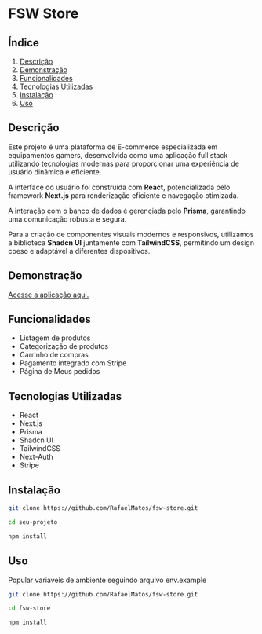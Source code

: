 # FSW Store

<!-- ![Logo do Projeto](link-para-logo.png) -->

## Índice
1. [Descrição](#descrição)
2. [Demonstração](#demonstração)
3. [Funcionalidades](#funcionalidades)
4. [Tecnologias Utilizadas](#tecnologias-utilizadas)
5. [Instalação](#instalação)
6. [Uso](#uso)
<!--7. [Estrutura do Projeto](#estrutura-do-projeto)
8. [Contribuição](#contribuição)
9. [Testes](#testes)
10. [Deploy](#deploy)
11. [Autores e Agradecimentos](#autores-e-agradecimentos)
12. [Licença](#licença)-->

## Descrição
Este projeto é uma plataforma de E-commerce especializada em equipamentos gamers, desenvolvida como uma aplicação full stack utilizando tecnologias modernas para proporcionar uma experiência de usuário dinâmica e eficiente.

A interface do usuário foi construída com <b>React</b>, potencializada pelo framework <b>Next.js</b> para renderização eficiente e navegação otimizada.

A interação com o banco de dados é gerenciada pelo <b>Prisma</b>, garantindo uma comunicação robusta e segura.

Para a criação de componentes visuais modernos e responsivos, utilizamos a biblioteca <b>Shadcn UI</b> juntamente com <b>TailwindCSS</b>, permitindo um design coeso e adaptável a diferentes dispositivos.



## Demonstração 
<!-- ![Captura de Tela](link-para-captura.png) -->
<a href="https://fswstore-rm.vercel.app/">
  Acesse a aplicação aqui.
</a> 

## Funcionalidades
- Listagem de produtos
- Categorização de produtos
- Carrinho de compras
- Pagamento integrado com Stripe
- Página de Meus pedidos

## Tecnologias Utilizadas
- React
- Next.js
- Prisma
- Shadcn UI
- TailwindCSS
- Next-Auth
- Stripe

## Instalação
```bash
git clone https://github.com/RafaelMatos/fsw-store.git

cd seu-projeto

npm install
```
## Uso
Popular variaveis de ambiente seguindo arquivo env.example

```bash
git clone https://github.com/RafaelMatos/fsw-store.git

cd fsw-store

npm install
```
